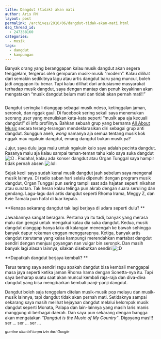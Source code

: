 ```yaml
---
title: Dangdut (tidak) akan mati
author: Aris FM
layout: post
permalink: /archives/2010/06/dangdut-tidak-akan-mati.html
dsq_thread_id:
  - 247338160
categories:
  - musik
tags:
  - dangdut
  - kampungan
---
```

Banyak orang yang beranggapan kalau musik dangdut akan segera tenggelam, tergerus oleh gempuran musik-musik &#8220;modern&#8221;. Kalau dilihat dari semakin sedikitnya lagu atau artis dangdut baru yang muncul, boleh jadi anggapan itu benar. Tapi kalau dilihat dari antusiasme masyarakat terhadap musik dangdut, saya dengan mantap dan penuh keyakinan akan mengatakan &#8220;musik dangdut belum mati dan tidak akan pernah mati!!&#8221;

<img class="size-full wp-image-146 alignleft" title="roma irama" src="http://i0.wp.com/cekerholic.com/wp-content/uploads/2010/06/roma-irama.jpg?fit=604%2C400" alt="" data-recalc-dims="1" />

Dangdut seringkali dianggap sebagai musik ndeso, ketinggalan jaman, seronok, dan nggak gaul. Di facebook sering sekali saya menemukan seorang user yang menuliskan kata-kata seperti &#8220;musik apa aja kecuali dangdut!&#8221; di info profilnya. Bahkan sebuah grup yang bernama [All About Music][1] secara terang-terangan mendeklarasikan diri sebagai grup anti dangdut. Sungguh aneh, *wong* namanya aja semua tentang musik kok nggak mau ngakuin dangdut, emang dangdut bukan musik ya?

Jujur, saya dulu juga malu untuk ngakuin kalo saya adalah pecinta dangdut. Rasanya malu aja kalau sampai teman-teman tahu kalo saya suka dangdut <img src='http://i1.wp.com/cekerholic.com/wp-includes/images/smilies/icon_biggrin.gif?w=604' alt=':D' class='wp-smiley' data-recalc-dims="1" /> . Padahal, kalau ada konser dangdut atau Organ Tunggal saya hampir tidak pernah absen <img src='http://i2.wp.com/cekerholic.com/wp-includes/images/smilies/icon_lol.gif?w=604' alt=':lol:' class='wp-smiley' data-recalc-dims="1" /> 

Sejak kecil saya sudah kenal musik dangdut jauh sebelum saya mengenal musik lainnya. Di radio saban hari selalu dipenuhi dengan program musik dangdut, Organ Tunggal pun sering tampil saat ada hajatan seperti nikahan atau sunatan. Tak heran kalau telinga pun akrab dengan suara seruling dan gendang. Lagu-lagu dari artis dangdut seperti Rhoma Irama, Meggy Z, dan Evie Tamala pun hafal di luar kepala.

**Kenapa sekarang dangdut tak lagi berjaya di udara seperti dulu? **

Jawabannya sangat beragam. Pertama ya itu tadi, banyak yang merasa malu dan gengsi untuk mengakui kalau dia suka dangdut. Kedua, musik dangdut dianggap hanya laku di kalangan menengah ke bawah sehingga banyak dapur rekaman enggan menggarapnya. Ketiga, banyak artis dangdut (terutama yang kelas kampung) merendahkan martabat dangdut sendiri dengan menjual goyangan nan vulgar bin seronok. Dan masih banyak lagi alasan lainnya, silakan disebutkan sendiri <img src='http://i1.wp.com/cekerholic.com/wp-includes/images/smilies/icon_biggrin.gif?w=604' alt=':D' class='wp-smiley' data-recalc-dims="1" /> 

**Dapatkah dangdut berjaya kembali? **

Terus terang saya sendiri ragu apakah dangdut bisa kembali menggapai masa jaya seperti ketika jaman Rhoma Irama dengan Sonetta-nya itu. Tapi saya berharap suatu saat akan muncul kembali raja-raja dan diva-diva dangdut yang bisa mengibarkan kembali panji-panji dangdut.

Dangdut boleh saja tenggelam ditelan musik-musik pop melayu dan musik-musik lainnya, tapi dangdut tidak akan pernah mati. Setidaknya sampai sekarang saya masih melihat kejayaan dangdut melalui kelompok musik dangdut seperti Monata, Palapa dan lain-lainnya yang masih laris manis manggung di berbagai daerah. Dan saya pun sekarang dengan bangga akan mengatakan *&#8220;Dangdut is the Music of My Country&#8221;*. Digoyang mas!!! ser &#8230; ser &#8230; ser &#8230;

<small><em>gambar diambil tanpa izin dari Google</em></small>

 [1]: http://www.facebook.com/home.php?#!/group.php?gid=63559701845&ref=search&sid=2xh_CYa8EdPL33UftlSR3w.365531366..1